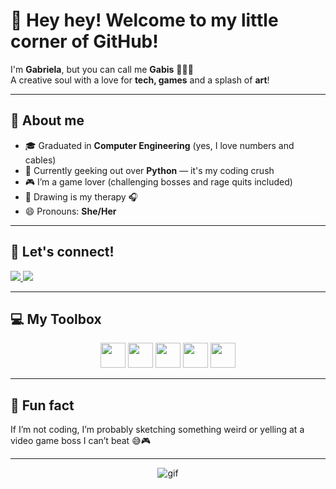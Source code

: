 # 👋 Hey hey! Welcome to my little corner of GitHub!

I'm **Gabriela**, but you can call me **Gabis** 💁‍♀️✨  
A creative soul with a love for **tech, games** and a splash of **art**!

---

## 🧠 About me

- 🎓 Graduated in **Computer Engineering** (yes, I love numbers and cables)  
- 🐍 Currently geeking out over **Python** — it's my coding crush  
- 🎮 I’m a game lover (challenging bosses and rage quits included)  
- 🎨 Drawing is my therapy 🎧  
- 😄 Pronouns: **She/Her**

---

## 📲 Let's connect!

<div>
  <a href="https://www.instagram.com/gabiisgarcia" target="_blank">
    <img loading="lazy" src="https://img.shields.io/badge/-Instagram-%23E4405F?style=for-the-badge&logo=instagram&logoColor=white">
  </a>
  <a href="https://www.linkedin.com/in/gabriela-garcia-959513208" target="_blank">
    <img loading="lazy" src="https://img.shields.io/badge/-LinkedIn-%230077B5?style=for-the-badge&logo=linkedin&logoColor=white">
  </a>  
</div>

---

## 💻 My Toolbox

<p align="center">
  <img src="https://cdn.jsdelivr.net/gh/devicons/devicon/icons/html5/html5-original.svg" width="40" height="40"/>
  <img src="https://cdn.jsdelivr.net/gh/devicons/devicon/icons/css3/css3-original.svg" width="40" height="40"/>
  <img src="https://cdn.jsdelivr.net/gh/devicons/devicon/icons/javascript/javascript-original.svg" width="40" height="40"/>
  <img src="https://cdn.jsdelivr.net/gh/devicons/devicon/icons/java/java-original.svg" width="40" height="40"/>
  <img src="https://cdn.jsdelivr.net/gh/devicons/devicon/icons/python/python-original.svg" width="40" height="40"/>
</p>

---

## 💬 Fun fact

If I’m not coding, I’m probably sketching something weird or yelling at a video game boss I can’t beat 😅🎮

---

<p align="center">
  <img src="https://media.tenor.com/5_O6rMBhvfAAAAAd/nayeon-twice.gif" alt="gif" />
</p>
